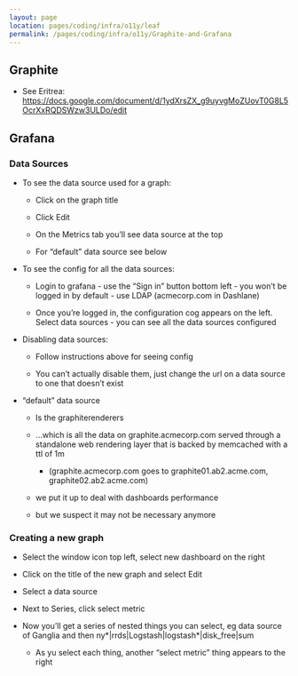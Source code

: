```yaml
---
layout: page
location: pages/coding/infra/o11y/leaf
permalink: /pages/coding/infra/o11y/Graphite-and-Grafana
---
```

## Graphite

  - See Eritrea:
    <https://docs.google.com/document/d/1ydXrsZX_g9uyvgMoZUovT0G8L5OcrXxRQDSWzw3ULDo/edit>

## Grafana 

### Data Sources

  - To see the data source used for a graph:
    
      - Click on the graph title
    
      - Click Edit
    
      - On the Metrics tab you’ll see data source at the top
    
      - For “default” data source see below

  - To see the config for all the data sources:
    
      - Login to grafana - use the “Sign in” button bottom left - you
        won’t be logged in by default - use LDAP (acmecorp.com in
        Dashlane)
    
      - Once you’re logged in, the configuration cog appears on the
        left. Select data sources - you can see all the data sources
        configured

  - Disabling data sources:
    
      - Follow instructions above for seeing config
    
      - You can’t actually disable them, just change the url on a data
        source to one that doesn’t exist

  - “default” data source
    
      - Is the graphiterenderers
    
      - ...which is all the data on graphite.acmecorp.com served through
        a standalone web rendering layer that is backed by memcached
        with a ttl of 1m
        
          - (graphite.acmecorp.com goes to graphite01.ab2.acme.com,
            graphite02.ab2.acme.com)
    
      - we put it up to deal with dashboards performance
    
      - but we suspect it may not be necessary anymore

### Creating a new graph

  - Select the window icon top left, select new dashboard on the right

  - Click on the title of the new graph and select Edit

  - Select a data source

  - Next to Series, click select metric

  - Now you’ll get a series of nested things you can select, eg data
    source of Ganglia and then
    ny\*|rrds|Logstash|logstash\*|disk\_free|sum
    
      - As yu select each thing, another “select metric” thing appears
        to the right

